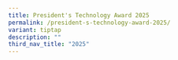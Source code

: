 ```yaml
---
title: President's Technology Award 2025
permalink: /president-s-technology-award-2025/
variant: tiptap
description: ""
third_nav_title: "2025"
---
```

